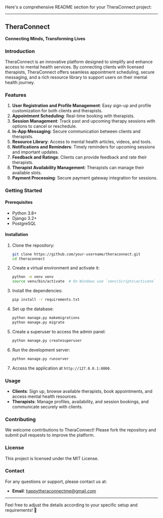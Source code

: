 Here's a comprehensive README section for your TheraConnect project:

---

## TheraConnect

**Connecting Minds, Transforming Lives**

### Introduction

TheraConnect is an innovative platform designed to simplify and enhance access to mental health services. By connecting clients with licensed therapists, TheraConnect offers seamless appointment scheduling, secure messaging, and a rich resource library to support users on their mental health journey.

### Features

1. **User Registration and Profile Management**: Easy sign-up and profile customization for both clients and therapists.
2. **Appointment Scheduling**: Real-time booking with therapists.
3. **Session Management**: Track past and upcoming therapy sessions with options to cancel or reschedule.
4. **In-App Messaging**: Secure communication between clients and therapists.
5. **Resource Library**: Access to mental health articles, videos, and tools.
6. **Notifications and Reminders**: Timely reminders for upcoming sessions and important updates.
7. **Feedback and Ratings**: Clients can provide feedback and rate their therapists.
8. **Therapist Availability Management**: Therapists can manage their available slots.
9. **Payment Processing**: Secure payment gateway integration for sessions.

### Getting Started

#### Prerequisites
- Python 3.8+
- Django 3.2+
- PostgreSQL

#### Installation

1. Clone the repository:
   ```bash
   git clone https://github.com/your-username/theraconnect.git
   cd theraconnect
   ```

2. Create a virtual environment and activate it:
   ```bash
   python -m venv venv
   source venv/bin/activate  # On Windows use `venv\Scripts\activate`
   ```

3. Install the dependencies:
   ```bash
   pip install -r requirements.txt
   ```

4. Set up the database:
   ```bash
   python manage.py makemigrations
   python manage.py migrate
   ```

5. Create a superuser to access the admin panel:
   ```bash
   python manage.py createsuperuser
   ```

6. Run the development server:
   ```bash
   python manage.py runserver
   ```

7. Access the application at `http://127.0.0.1:8000`.

### Usage

- **Clients**: Sign up, browse available therapists, book appointments, and access mental health resources.
- **Therapists**: Manage profiles, availability, and session bookings, and communicate securely with clients.

### Contributing

We welcome contributions to TheraConnect! Please fork the repository and submit pull requests to improve the platform.

### License

This project is licensed under the MIT License.

### Contact

For any questions or support, please contact us at:
- **Email**: happytheraconnectme@gmail.com


---

Feel free to adjust the details according to your specific setup and requirements! 🚀
